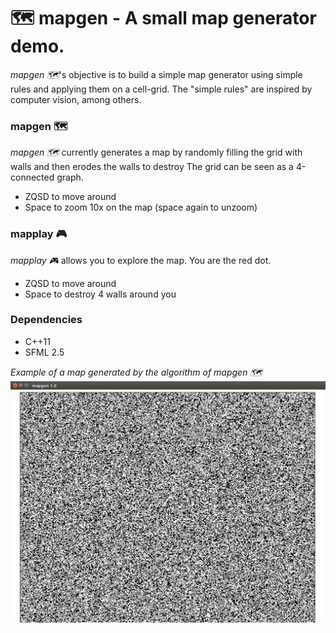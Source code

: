 # 🗺️ mapgen - A small map generator demo.

_mapgen 🗺️_'s objective is to build a simple map generator using simple rules and applying them on a cell-grid. The "simple rules" are inspired by computer vision, among others.

### mapgen 🗺️
_mapgen 🗺️_ currently generates a map by randomly filling the grid with walls and then erodes the walls to destroy
The grid can be seen as a 4-connected graph.
  - ZQSD to move around
  - Space to zoom 10x on the map (space again to unzoom)

### mapplay 🎮
_mapplay 🎮_ allows you to explore the map. You are the red dot.
  - ZQSD to move around
  - Space to destroy 4 walls around you

### Dependencies
- C++11
- SFML 2.5

_Example of a map generated by the algorithm of mapgen 🗺️_
![A black and white map, which looks like an old dungeon map](https://raw.githubusercontent.com/Qu3tzal/mapgen/master/mapgen.png)
